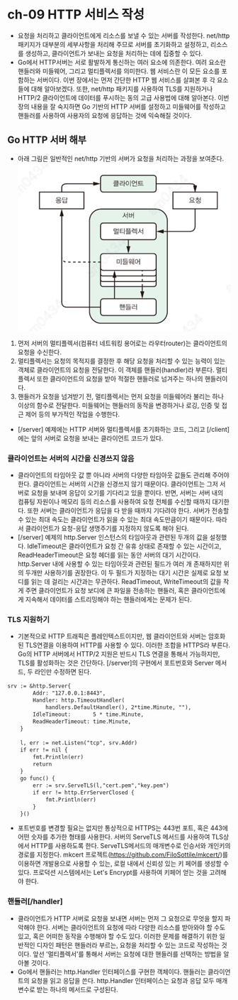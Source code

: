 # ch-09 HTTP 서비스 작성
- 요청을 처리하고 클라이언트에게 리소스를 보낼 수 있는 서버를 작성한다. net/http 패키지가 대부분의 세부사항을 처리해 주므로 서버를 초기화하고 설정하고, 리소스를 생성하고, 클라이언트가 보내는 요청을 처리하는 데에 집중할 수 있다.
- Go에서 HTTP서버는 서로 활발하게 통신하는 여러 요소에 의존한다. 여려 요소란 핸들러와 미들웨어, 그리고 멀티플렉서를 의미한다. 웹 서비스란 이 모든 요소를 포함하는 서버이다. 이번 장에서는 먼저 간단한 HTTP 웹 서비스를 살펴본 후 각 요소들에 대해 알아보겠다. 또한, net/http 패키지를 사용하여 TLS를 지원하거나 HTTP/2 클라이언트에 데이터를 푸시하는 동의 고급 사용법에 대해 알아본다. 이번 장의 내용을 잘 숙지하면 Go 기반의 HTTP 서버를 설정하고 미들웨어를 작성하고 핸들러를 사용하여 사용자의 요청에 응답하는 것에 익숙해질 것이다.

## Go HTTP 서버 해부
- 아래 그림은 일반적인 net/http 기반의 서버가 요청을 처리하는 과정을 보여준다.
![클라이언트의 요청이 서버에서 처리되어 핸들러에서 응답되는 과정](./go_reqAndresp.jpeg)
1. 먼저 서버의 멀티플렉서(컴퓨터 네트워킹 용어로는 라우터router)는 클라이언트의 요청을 수신한다. 
2. 멀티플렉서는 요청의 목적지를 결정한 후 해당 요청을 처리할 수 있는 능력이 있는 객체로 클라이언트의 요청을 전달한다. 이 객체를 핸들러(handler)라 부른다. 멀티플렉서 또한 클라이언트의 요청을 받아 적절한 핸들러로 넘겨주는 하나의 핸들러이다.
3. 핸들러가 요청을 넘겨받기 전, 멀티플렉서는 먼저 요청을 미들웨어라 불리는 하나 이상의 함수로 전달한다. 미들웨어는 핸들러의 동작을 변경하거나 로깅, 인증 및 접근 제어 등의 부가적인 작업을 수행한다.
- [/server] 예제에는 HTTP 서버와 멀티플렉서를 초기화하는 코드, 그리고 [/client]에는 앞의 서버로 요청을 보내는 클라이언트 코드가 있다.

### 클라이언트는 서버의 시간을 신경쓰지 않음
- 클라이언트의 타임아웃 값 뿐 아니라 서버의 다양한 타임아웃 값들도 관리해 주어야 한다. 클라이언트는 서버의 시간을 신경쓰지 않기 때문이다. 클라이언트는 그저 서버로 요청을 보내며 응답이 오기를 기다리고 있을 뿐이다. 반면, 서버는 서버 내의 컴퓨팅 자원이나 메모리 등의 리소스를 사용하여 요청 전체를 수신할 때까지 대기한다. 또한 서버는 클라이언트가 응답을 다 받을 때까지 기다려야 한다. 서버가 전송할 수 있는 최대 속도는 클라이언트가 읽을 수 있는 최대 속도만큼이기 때문이다. 따라서 클라이언트가 요청-응답 생명주기를 지정하지 않도록 해야 된다.
- [/server] 예제의 http.Server 인스턴스의 타임아웃과 관련된 두개의 값을 설정했다. IdleTimeout은 클라이언트가 요청 간 유휴 상태로 존재할 수 있는 시간이고, ReadHeaderTimeout은 요청 헤더를 읽는 동안 서버의 대기 시간이다. http.Server 내에 사용할 수 있는 타임아웃과 관련된 필드가 여러 개 존재하지만 위의 두개만 사용하기를 권장한다. 이 두 필드가 지정하는 대기 시간은 실제로 요청 보디를 읽는 데 걸리는 시간과는 무관하다. ReadTimeout, WriteTimeout의 값을 작게 주면 클라이언트가 요청 보디에 큰 파일을 전송하는 핸들러, 혹은 클라이언트에게 지속해서 데이터를 스트리밍해야 하는 핸들러에게는 문제가 된다. 

### TLS 지원하기
- 기본적으로 HTTP 트래픽은 플레인텍스트이지만, 웹 클라이언트와 서버는 암호화된 TLS연결을 이용하여 HTTP를 사용할 수 있다. 이러한 조합을 HTTPS라 부른다. Go의 HTTP 서버에서 HTTP/2 지원은 반드시 TLS 연결을 통해서 가능하지만, TLS를 활성화하는 것은 간단하다. [/server]의 구현에서 포트번호와 Server 메서드, 두 라인만 수정하면 된다.
```
srv := &http.Server{
		Addr: "127.0.0.1:8443",
		Handler: http.TimeoutHandler(
			handlers.DefaultHandler(), 2*time.Minute, ""),
		IdleTimeout:       5 * time.Minute,
		ReadHeaderTimeout: time.Minute,
	}

	l, err := net.Listen("tcp", srv.Addr)
	if err != nil {
		fmt.Println(err)
		return
	}
	go func() {
		err := srv.ServeTLS(l,"cert.pem","key.pem")
		if err != http.ErrServerClosed {
			fmt.Println(err)
		}
	}()
```
- 포트번호를 변경할 필요는 없지만 통상적으로 HTTPS는 443번 포트, 혹은 443에 어떤 숫자를 추가한 형태를 사용한다. 서버의 ServeTLS 메서드를 사용하여 TLS상에서 HTTP를 사용하도록 한다. ServeTLS메서드의 매개변수로 인승서와 개인키의 경로를 지정한다. mkcert 프로젝트(https://github.com/FiloSottile/mkcert/)를 이용하면 개발용으로 사용할 수 있는, 로컬 내에서 신뢰성 있는 키 페어를 생성할 수 있다. 프로덕션 시스템에서는 Let's Encrypt를 사용하여 키페어 얻는 것을 고려해야 한다.

### 핸들러[/handler]
- 클라이언트가 HTTP 서버로 요청을 보내면 서버는 먼저 그 요청으로 무엇을 할지 파악해야 한다. 서버는 클라이언트의 요청에 따라 다양한 리소스를 받아와야 할 수도 있고, 혹은 어떠한 동작을 수행해야 할 수도 있다. 이러한 문제를 해결하기 위한 일반적인 디자인 패턴은 핸들러라 부르는, 요청을 처리할 수 있는 코드로 작성하는 것이다. 앞선 '멀티플렉서'를 통해서 서버는 요청에 대한 핸들러를 선택하는 방법을 알아볼 것이다.
- Go에서 핸들러는 http.Handler 인터페이스를 구현한 객체이다. 핸들러는 클라이언트의 요청을 읽고 응답을 쓴다. http.Handler 인터페이스는 요청과 응답 모두 매개변수로 받는 하나의 메서드로 구성된다.